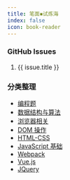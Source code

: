 ```yaml
---
title: 笔面◾试炼海
index: false
icon: book-reader
---
```


### GitHub Issues

<RedDiv>
    <ol>
        <li v-for="issue in issues" :key="issue.id">
            <a :href="issue.html_url" target="_blank">{{ issue.title }}</a>
        </li>
    </ol>
</RedDiv>

<script setup>
    import { h, ref, onMounted } from 'vue'

    const RedDiv = (_, ctx) =>
    h('div',{ class:'issues' },ctx.slots.default())

    const issues = ref([])

    const getIssues = async () => {
        try {
            const response = await fetch('https://api.github.com/repos/kangduu/front-end-camps/issues');
            if (!response.ok) {
                throw new Error('Network response was not ok');
            }
            const data = await response.json();
            
            issues.value = data;
        } catch (error) {
            console.error('Error fetching issues:', error);
        }
    };

    onMounted(() => {
        getIssues();
    });
</script>

### 分类整理

- [编程题](./%E7%BC%96%E7%A8%8B%E9%A2%98.md)
- [数据结构与算法](./Algorithm.md)
- [浏览器相关](./Browser.md)
- [DOM 操作](./Dom.md)
- [HTML-CSS](./HTML-CSS.md)
- [JavaScript 基础](./Javascript.md)
- [Webpack](./webpack.md)
- [Vue.js](./Vue.md)
- [JQuery](./jQuery.md)
